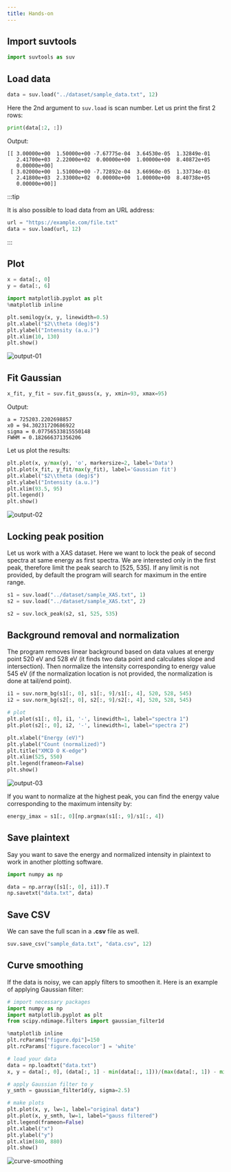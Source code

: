 ```yaml
---
title: Hands-on
---
```


## Import suvtools

```python
import suvtools as suv
```

## Load data

```python
data = suv.load("../dataset/sample_data.txt", 12)
```

Here the 2nd argument to `suv.load` is scan number. Let us print the first 2
rows:
```python
print(data[:2, :])
```
Output:
```
[[ 3.00000e+00  1.50000e+00 -7.67775e-04  3.64530e-05  1.32849e-01
   2.41700e+03  2.22000e+02  0.00000e+00  1.00000e+00  8.40872e+05
   0.00000e+00]
 [ 3.02000e+00  1.51000e+00 -7.72892e-04  3.66960e-05  1.33734e-01
   2.41800e+03  2.33000e+02  0.00000e+00  1.00000e+00  8.40738e+05
   0.00000e+00]]
```

:::tip

It is also possible to load data from an URL address:

```py
url = "https://example.com/file.txt"
data = suv.load(url, 12)
```

:::


## Plot

```python showLineNumbers
x = data[:, 0]
y = data[:, 6]

import matplotlib.pyplot as plt
%matplotlib inline

plt.semilogy(x, y, linewidth=0.5)
plt.xlabel("$2\\theta (deg)$")
plt.ylabel("Intensity (a.u.)")
plt.xlim(10, 130)
plt.show()
```

<picture>
  <source type="image/webp" srcSet={require("/img/output-01.webp").default} />
  <img src={require("/img/output-01.png").default} alt="output-01" />
</picture>

## Fit Gaussian
```python
x_fit, y_fit = suv.fit_gauss(x, y, xmin=93, xmax=95)
```

Output:
```
a = 725203.2202698857
x0 = 94.30231720686922
sigma = 0.07756533815550148
FWHM = 0.182666371356206
```

Let us plot the results:
```python showLineNumbers
plt.plot(x, y/max(y), 'o', markersize=2, label='Data')
plt.plot(x_fit, y_fit/max(y_fit), label='Gaussian fit')
plt.xlabel("$2\\theta (deg)$")
plt.ylabel("Intensity (a.u.)")
plt.xlim(93.5, 95)
plt.legend()
plt.show()
```

<picture>
  <source type="image/webp" srcSet={require("/img/output-02.webp").default} />
  <img src={require("/img/output-02.png").default} alt="output-02" />
</picture>


## Locking peak position

Let us work with a XAS dataset. Here we want to lock the peak of second spectra
at same energy as first spectra. We are interested only in the first peak,
therefore limit the peak search to [525, 535]. If any limit is not provided, by
default the program will search for maximum in the entire range.

```python
s1 = suv.load("../dataset/sample_XAS.txt", 1)
s2 = suv.load("../dataset/sample_XAS.txt", 2)

s2 = suv.lock_peak(s2, s1, 525, 535)
```


## Background removal and normalization

The program removes linear background based on data values at energy point 520
eV and 528 eV (it finds two data point and calculates slope and intersection).
Then normalize the intensity corresponding to energy value 545 eV (if the
normalization location is not provided, the normalization is done at tail/end
point).

```python showLineNumbers
i1 = suv.norm_bg(s1[:, 0], s1[:, 9]/s1[:, 4], 520, 528, 545)
i2 = suv.norm_bg(s2[:, 0], s2[:, 9]/s2[:, 4], 520, 528, 545)

# plot
plt.plot(s1[:, 0], i1, '-', linewidth=1, label="spectra 1")
plt.plot(s2[:, 0], i2, '-', linewidth=1, label="spectra 2")

plt.xlabel("Energy (eV)")
plt.ylabel("Count (normalized)")
plt.title("XMCD O K-edge")
plt.xlim(525, 550)
plt.legend(frameon=False)
plt.show()
```

<picture>
  <source type="image/webp" srcSet={require("/img/output-03.webp").default} />
  <img src={require("/img/output-03.png").default} alt="output-03" />
</picture>

If you want to normalize at the highest peak, you can find the energy value
corresponding to the maximum intensity by:
```python
energy_imax = s1[:, 0][np.argmax(s1[:, 9]/s1[:, 4])
```


## Save plaintext

Say you want to save the energy and normalized intensity in plaintext to work
in another plotting software.
```python
import numpy as np

data = np.array([s1[:, 0], i1]).T
np.savetxt("data.txt", data)
```


## Save CSV

We can save the full scan in a **.csv** file as well.
```python
suv.save_csv("sample_data.txt", "data.csv", 12)
```


## Curve smoothing

If the data is noisy, we can apply filters to smoothen it. Here is an example of
applying Gaussian filter:

```python showLineNumbers
# import necessary packages
import numpy as np
import matplotlib.pyplot as plt
from scipy.ndimage.filters import gaussian_filter1d

%matplotlib inline
plt.rcParams["figure.dpi"]=150
plt.rcParams['figure.facecolor'] = 'white'

# load your data
data = np.loadtxt("data.txt")
x, y = data[:, 0], (data[:, 1] - min(data[:, 1]))/(max(data[:, 1]) - min(data[:, 1]))

# apply Gaussian filter to y
y_smth = gaussian_filter1d(y, sigma=2.5)

# make plots
plt.plot(x, y, lw=1, label="original data")
plt.plot(x, y_smth, lw=1, label="gauss filtered")
plt.legend(frameon=False)
plt.xlabel("x")
plt.ylabel("y")
plt.xlim(840, 880)
plt.show()
```

<picture>
  <source type="image/webp" srcSet={require("/img/curve-smoothing.webp").default} />
  <img src={require("/img/curve-smoothing.png").default} alt="curve-smoothing" />
</picture>

